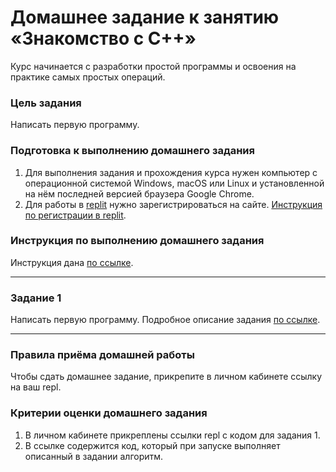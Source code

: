 
# Домашнее задание к занятию «Знакомство с C++»

Курс начинается с разработки простой программы и освоения на практике самых простых операций.

### Цель задания

Написать первую программу.

### Подготовка к выполнению домашнего задания

1. Для выполнения задания и прохождения курса нужен компьютер с операционной системой Windows, macOS или Linux и установленной на нём последней версией браузера Google Chrome.
2. Для работы в [replit](https://repl.it/) нужно зарегистрироваться на сайте. [Инструкция по регистрации в replit](https://github.com/netology-code/cpps-homeworks/tree/main/common/replit).

### Инструкция по выполнению домашнего задания

Инструкция дана [по ссылке](https://github.com/netology-code/cpps-homeworks/tree/main/common).

------

### Задание 1
Написать первую программу. Подробное описание задания [по ссылке](01).

------

### Правила приёма домашней работы

Чтобы сдать домашнее задание, прикрепите в личном кабинете ссылку на ваш repl.

### Критерии оценки домашнего задания

1. В личном кабинете прикреплены ссылки repl с кодом для задания 1.
2. В ссылке содержится код, который при запуске выполняет описанный в задании алгоритм.
